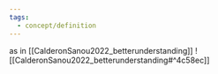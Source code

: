 ```yaml
---
tags:
  - concept/definition
---
```

as in [[CalderonSanou2022_betterunderstanding]]
![[CalderonSanou2022_betterunderstanding#^4c58ec]]
